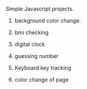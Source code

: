Simple Javascript  projects.

1. background color change.<br/>

2. bmi checking
3. digital clock
4. guessing number
5. Keyboard key tracking
6. color change of page
